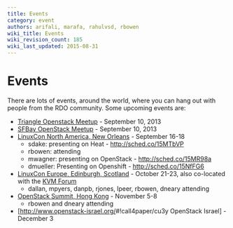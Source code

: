 ```yaml
---
title: Events
category: event
authors: arifali, marafa, rahulvsd, rbowen
wiki_title: Events
wiki_revision_count: 185
wiki_last_updated: 2015-08-31
---
```


# Events

There are lots of events, around the world, where you can hang out with people from the RDO community. Some upcoming events are:

*   [Triangle Openstack Meetup](http://www.meetup.com/Triangle-OpenStack-Meetup/) - September 10, 2013
*   [SFBay OpenStack Meetup](http://www.meetup.com/openstack/events/137539232/) - September 10, 2013
*   [LinuxCon North America, New Orleans](http://events.linuxfoundation.org/events/linuxcon-north-america) - September 16-18
    -   sdake: presenting on Heat - <http://sched.co/15MTbVP>
    -   rbowen: attending
    -   mwagner: presenting on OpenStack - <http://sched.co/15MR98a>
    -   dmueller: Presenting on Openshift - <http://sched.co/15NfFG6>
*   [LinuxCon Europe, Edinburgh, Scotland](http://events.linuxfoundation.org/events/linuxcon-europe) - October 21-23, also co-located with the [KVM Forum](http://events.linuxfoundation.org/events/kvm-forum)
    -   dallan, mpyers, danpb, rjones, lpeer, rbowen, dneary attending
*   [OpenStack Summit, Hong Kong](http://www.openstack.org/summit/openstack-summit-hong-kong-2013/) - November 5-8
    -   rbowen and dneary attending
*   [<http://www.openstack-israel.org/>#!call4paper/cu3y OpenStack Israel] - December 3
